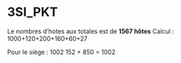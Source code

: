 # 3SI_PKT


Le nombres d'hotes aux totales est de **1567 hôtes**
Calcul : 
1000+120+200+160+60+27

Pour le siège : 1002
152 + 850 = 1002
